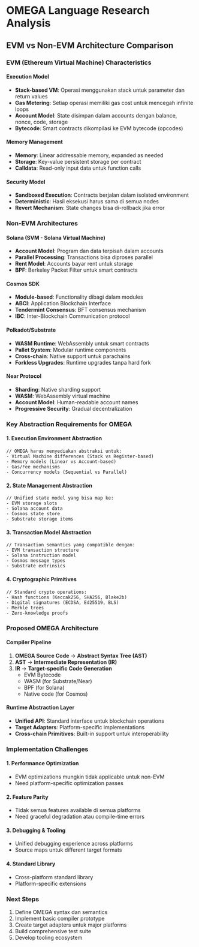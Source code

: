 # OMEGA Language Research Analysis
## EVM vs Non-EVM Architecture Comparison

### EVM (Ethereum Virtual Machine) Characteristics

#### Execution Model
- **Stack-based VM**: Operasi menggunakan stack untuk parameter dan return values
- **Gas Metering**: Setiap operasi memiliki gas cost untuk mencegah infinite loops
- **Account Model**: State disimpan dalam accounts dengan balance, nonce, code, storage
- **Bytecode**: Smart contracts dikompilasi ke EVM bytecode (opcodes)

#### Memory Management
- **Memory**: Linear addressable memory, expanded as needed
- **Storage**: Key-value persistent storage per contract
- **Calldata**: Read-only input data untuk function calls

#### Security Model
- **Sandboxed Execution**: Contracts berjalan dalam isolated environment
- **Deterministic**: Hasil eksekusi harus sama di semua nodes
- **Revert Mechanism**: State changes bisa di-rollback jika error

### Non-EVM Architectures

#### Solana (SVM - Solana Virtual Machine)
- **Account Model**: Program dan data terpisah dalam accounts
- **Parallel Processing**: Transactions bisa diproses parallel
- **Rent Model**: Accounts bayar rent untuk storage
- **BPF**: Berkeley Packet Filter untuk smart contracts

#### Cosmos SDK
- **Module-based**: Functionality dibagi dalam modules
- **ABCI**: Application Blockchain Interface
- **Tendermint Consensus**: BFT consensus mechanism
- **IBC**: Inter-Blockchain Communication protocol

#### Polkadot/Substrate
- **WASM Runtime**: WebAssembly untuk smart contracts
- **Pallet System**: Modular runtime components
- **Cross-chain**: Native support untuk parachains
- **Forkless Upgrades**: Runtime upgrades tanpa hard fork

#### Near Protocol
- **Sharding**: Native sharding support
- **WASM**: WebAssembly virtual machine
- **Account Model**: Human-readable account names
- **Progressive Security**: Gradual decentralization

### Key Abstraction Requirements for OMEGA

#### 1. Execution Environment Abstraction
```
// OMEGA harus menyediakan abstraksi untuk:
- Virtual Machine differences (Stack vs Register-based)
- Memory models (Linear vs Account-based)
- Gas/Fee mechanisms
- Concurrency models (Sequential vs Parallel)
```

#### 2. State Management Abstraction
```
// Unified state model yang bisa map ke:
- EVM storage slots
- Solana account data
- Cosmos state store
- Substrate storage items
```

#### 3. Transaction Model Abstraction
```
// Transaction semantics yang compatible dengan:
- EVM transaction structure
- Solana instruction model
- Cosmos message types
- Substrate extrinsics
```

#### 4. Cryptographic Primitives
```
// Standard crypto operations:
- Hash functions (Keccak256, SHA256, Blake2b)
- Digital signatures (ECDSA, Ed25519, BLS)
- Merkle trees
- Zero-knowledge proofs
```

### Proposed OMEGA Architecture

#### Compiler Pipeline
1. **OMEGA Source Code** → **Abstract Syntax Tree (AST)**
2. **AST** → **Intermediate Representation (IR)**
3. **IR** → **Target-specific Code Generation**
   - EVM Bytecode
   - WASM (for Substrate/Near)
   - BPF (for Solana)
   - Native code (for Cosmos)

#### Runtime Abstraction Layer
- **Unified API**: Standard interface untuk blockchain operations
- **Target Adapters**: Platform-specific implementations
- **Cross-chain Primitives**: Built-in support untuk interoperability

### Implementation Challenges

#### 1. Performance Optimization
- EVM optimizations mungkin tidak applicable untuk non-EVM
- Need platform-specific optimization passes

#### 2. Feature Parity
- Tidak semua features available di semua platforms
- Need graceful degradation atau compile-time errors

#### 3. Debugging & Tooling
- Unified debugging experience across platforms
- Source maps untuk different target formats

#### 4. Standard Library
- Cross-platform standard library
- Platform-specific extensions

### Next Steps
1. Define OMEGA syntax dan semantics
2. Implement basic compiler prototype
3. Create target adapters untuk major platforms
4. Build comprehensive test suite
5. Develop tooling ecosystem
